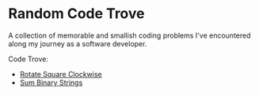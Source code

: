 # Random Code Trove

A collection of memorable and smallish coding problems I've encountered along my journey as a software developer.

Code Trove:
* [Rotate Square Clockwise](src/main/java/array/rotatesqr)
* [Sum Binary Strings](src/main/java/string/sumbin)